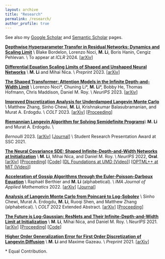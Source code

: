 ```yaml
---
layout: archive
title: "Research"
permalink: /research/
author_profile: true
---
```



See also my [Google Scholar](https://scholar.google.com/citations?user=9dSlc_cAAAAJ&hl=en) and [Semantic Scholar](https://www.semanticscholar.org/author/Mufan-Bill-Li/49140558) pages. 

[**Depthwise Hyperparameter Transfer in Residual Networks: Dynamics and Scaling Limit**](https://arxiv.org/abs/2309.16620) \\
Blake Bordelon, Lorenzo Noci, **M. Li**, Boris Hanin, Cengiz Pehlevan. \\
To appear at *ICLR* 2024. 
\[[arXiv](https://arxiv.org/abs/2309.16620)\]

[**Differential Equation Scaling Limits of Shaped and Unshaped Neural Networks**](https://arxiv.org/abs/2310.12079) \\
**M. Li** and Mihai Nica. \\
*Preprint* 2023. 
\[[arXiv](https://arxiv.org/abs/2310.12079)\]


[**The Shaped Transformer: Attention Models in the Infinite Depth-and-Width Limit**](https://arxiv.org/abs/2306.17759) \\
Lorenzo Noci\*, Chuning Li\*, **M. Li**\*, Bobby He, Thomas Hofmann, Chris Maddison, Daniel M. Roy. \\
*NeurIPS* 2023. 
\[[arXiv](https://arxiv.org/abs/2306.17759)\] 

[**Improved Discretization Analysis for Underdamped Langevin Monte Carlo**](https://arxiv.org/abs/2302.08049) \\
Matthew Zhang, Sinho Chewi, **M. Li**, Krishnakumar Balasubramanian, and Murat A. Erdogdu. \\
*COLT* 2023. 
\[[arXiv](https://arxiv.org/abs/2302.08049)\]
\[[Proceeding](https://proceedings.mlr.press/v195/zhang23a.html)\]

[**Riemannian Langevin Algorithm for Solving Semidefinite Programs**](https://arxiv.org/abs/2010.11176)\\
**M. Li** and Murat A. Erdogdu.
\\
<!--  -->
*Bernoulli* 2023. 
\[[arXiv](https://arxiv.org/abs/2010.11176)\] 
\[[Journal](http://dx.doi.org/10.3150/22-BEJ1576)\] \\
Student Research Presentation Award at SSC 2021. 

[**The Neural Covariance SDE: Shaped Infinite-Depth-and-Width Networks at Initialization**](https://arxiv.org/abs/2206.02768) \\
**M. Li**, Mihai Nica, and Daniel M. Roy. \\
*NeurIPS* 2022, **Oral**. 
\[[arXiv](https://arxiv.org/abs/2206.02768)\] 
\[[Proceeding](https://papers.nips.cc/paper_files/paper/2022/hash/45fc4a0da7e7f6fbabaabe2d20a441d1-Abstract-Conference.html)\] 
\[[Code](https://openreview.net/attachment?id=WG3vmsteqR_&name=supplementary_material)\] 
\[[DL Foundations at UMD (Video)](https://youtu.be/LQw6XAJLL5s)\] 
\[[OPTML++ at MIT (Video)](https://youtu.be/au_i6pgcJBU)\]

[**Acceleration of Gossip Algorithms through the Euler-Poisson-Darboux Equation**](https://arxiv.org/abs/2202.10742) \\
Rapha&euml;l Berthier and **M. Li** (alphabetical). \\
*IMA Journal of Applied Mathematics* 2022. 
\[[arXiv](https://arxiv.org/abs/2202.10742)\]
\[[Journal](https://academic.oup.com/imamat/advance-article/doi/10.1093/imamat/hxac029/6775269)\]

[**Analysis of Langevin Monte Carlo from Poincar&eacute; to Log-Sobolev**](https://arxiv.org/abs/2112.12662) \\
Sinho Chewi, Murat A. Erdogdu, **M. Li**, Ruoqi Shen, and Matthew Zhang (alphabetical). \\
*COLT* 2022 Extended Abstract. 
\[[arXiv](https://arxiv.org/abs/2112.12662)\]
\[[Proceeding](https://proceedings.mlr.press/v178/chewi22a.html)\]

[**The Future is Log-Gaussian: ResNets and Their Infinite-Depth-and-Width Limit at Initialization**](https://arxiv.org/abs/2106.04013) \\
**M. Li**, Mihai Nica, and Daniel M. Roy. \\
*NeurIPS* 2021. 
\[[arXiv](https://arxiv.org/abs/2106.04013)\] 
\[[Proceeding](https://proceedings.neurips.cc/paper/2021/hash/412758d043dd247bddea07c7ec558c31-Abstract.html)\] 
\[[Code](https://openreview.net/attachment?id=-h99IwQN-f&name=supplementary_material)\] 


[**Higher Order Generalization Error for First Order Discretization of Langevin Diffusion**]() \\
**M. Li** and Maxime Gazeau. \\
*Preprint* 2021. 
\[[arXiv](https://arxiv.org/abs/2102.06229)\] 


\* Equal Contribution. 

















